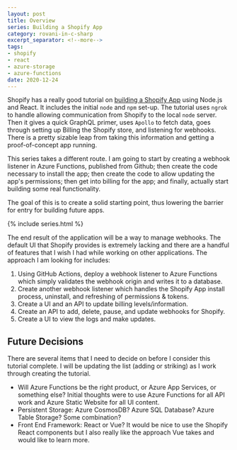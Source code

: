 ```yaml
---
layout: post
title: Overview
series: Building a Shopify App
category: rovani-in-c-sharp
excerpt_separator: <!--more-->
tags:
- shopify
- react
- azure-storage
- azure-functions
date: 2020-12-24
---
```


Shopify has a really good tutorial on [building a Shopify App](https://shopify.dev/tutorials/build-a-shopify-app-with-node-and-react) using Node.js and React. It includes the initial ```node``` and ```npm``` set-up. The tutorial uses ```ngrok``` to handle allowing communication from Shopify to the local ```node``` server. Then it gives a quick GraphQL primer, uses ```Apollo``` to fetch data, goes through setting up Billing the Shopify store, and listening for webhooks. There is a pretty sizable leap from taking this information and getting a proof-of-concept app running.

This series takes a different route. I am going to start by creating a webhook listener in Azure Functions, published from Github; then create the code necessary to install the app; then create the code to allow updating the app's permissions; then get into billing for the app; and finally, actually start building some real functionality.

The goal of this is to create a solid starting point, thus lowering the barrier for entry for building future apps.

<!--more-->

{% include series.html %}

The end result of the application will be a way to manage webhooks. The default UI that Shopify provides is extremely lacking and there are a handful of features that I wish I had while working on other applications. The approach I am looking for includes:

1. Using GitHub Actions, deploy a webhook listener to Azure Functions which simply validates the webhook origin and writes it to a database.
1. Create another webhook listener which handles the Shopify App install process, uninstall, and refreshing of permissions & tokens.
1. Create a UI and an API to update billing levels/information.
1. Create an API to add, delete, pause, and update webhooks for Shopify.
1. Create a UI to view the logs and make updates.

## Future Decisions

There are several items that I need to decide on before I consider this tutorial complete. I will be updating the list (adding or striking) as I work through creating the tutorial.

- Will Azure Functions be the right product, or Azure App Services, or something else? Initial thoughts were to use Azure Functions for all API work and Azure Static Website for all UI content.
- Persistent Storage: Azure CosmosDB? Azure SQL Database? Azure Table Storage? Some combination?
- Front End Framework: React or Vue? It would be nice to use the Shopify React components but I also really like the approach Vue takes and would like to learn more.